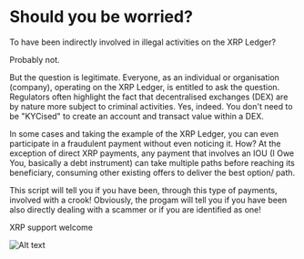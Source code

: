 # Should you be worried? #

To have been indirectly involved in illegal activities on the XRP Ledger? 

Probably not. 

But the question is legitimate. Everyone, as an individual or organisation (company), operating on the XRP Ledger, is entitled to ask the question. Regulators often highlight the fact that decentralised exchanges (DEX) are by nature more subject to criminal activities. Yes, indeed. You don't need to be "KYCised" to create an account and transact value within a DEX. 

In some cases and taking the example of the XRP Ledger, you can even participate in a fraudulent payment without even noticing it. How? At the exception of direct XRP payments, any payment that involves an IOU (I Owe You, basically a debt instrument) can take multiple paths before reaching its beneficiary, consuming other existing offers to deliver the best option/ path. 

This script will tell you if you have been, through this type of payments, involved with a crook! Obviously, the progam will tell you if you have been also directly dealing with a scammer or if you are identified as one!

XRP support welcome

![Alt text](https://raw.githubusercontent.com/TiGowa/xrp-ledger-forensics/master/xrptipbot.png?raw=true "Optional Title")
